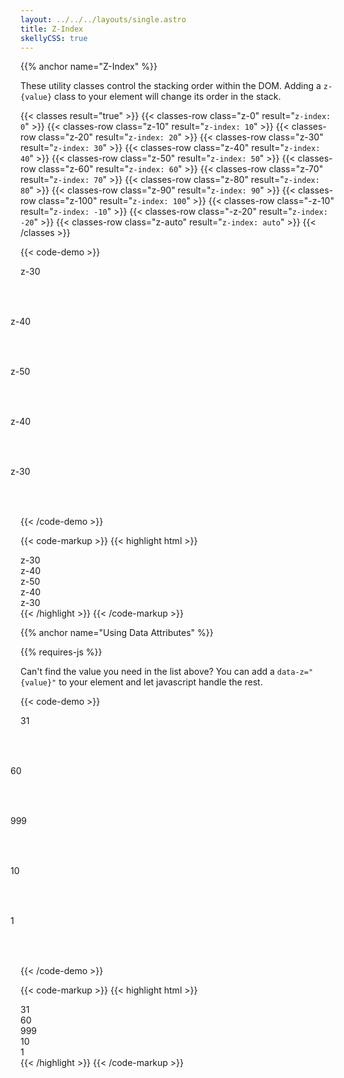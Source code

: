 ```yaml
---
layout: ../../../layouts/single.astro
title: Z-Index
skellyCSS: true
---
```


{{% anchor name="Z-Index" %}}

These utility classes control the stacking order within the DOM. Adding a `z-{value}` class to your element will change its order in the stack.

{{< classes result="true" >}}
{{< classes-row class="z-0" result="`z-index: 0`" >}}
{{< classes-row class="z-10" result="`z-index: 10`" >}}
{{< classes-row class="z-20" result="`z-index: 20`" >}}
{{< classes-row class="z-30" result="`z-index: 30`" >}}
{{< classes-row class="z-40" result="`z-index: 40`" >}}
{{< classes-row class="z-50" result="`z-index: 50`" >}}
{{< classes-row class="z-60" result="`z-index: 60`" >}}
{{< classes-row class="z-70" result="`z-index: 70`" >}}
{{< classes-row class="z-80" result="`z-index: 80`" >}}
{{< classes-row class="z-90" result="`z-index: 90`" >}}
{{< classes-row class="z-100" result="`z-index: 100`" >}}
{{< classes-row class="-z-10" result="`z-index: -10`" >}}
{{< classes-row class="-z-20" result="`z-index: -20`" >}}
{{< classes-row class="z-auto" result="`z-index: auto`" >}}
{{< /classes >}}

{{< code-demo >}}
<div class="rounded-2 block background--dark p-3">
  <div class="flex">
    <div 
      class="pos-rel z-30 background--lavender text--purple text--bold border border--color-white border--width-2 flex--center-content" 
      style="border-radius: 50%; height: 5rem; width: 5rem;">
      z-30
    </div>
    <div 
      class="pos-rel z-40 background--light-purple text--white text--bold border border--color-white border--width-2 flex--center-content" 
      style="border-radius: 50%; height: 5rem; width: 5rem; margin-left: -1rem">
      z-40
    </div>
    <div 
      class="pos-rel z-50 background--purple text--white text--bold border border--color-white border--width-2 flex--center-content" 
      style="border-radius: 50%; height: 5rem; width: 5rem; margin-left: -1rem">
      z-50
    </div>
    <div 
      class="pos-rel z-40 background--light-purple text--white text--bold border border--color-white border--width-2 flex--center-content" 
      style="border-radius: 50%; height: 5rem; width: 5rem; margin-left: -1rem">
      z-40
    </div>
    <div 
      class="pos-rel z-30 background--lavender text--purple text--bold border border--color-white border--width-2 flex--center-content" 
      style="border-radius: 50%; height: 5rem; width: 5rem; margin-left: -1rem">
      z-30
    </div>
  </div>
</div>
{{< /code-demo >}}

{{< code-markup >}}
{{< highlight html >}}
<div class="pos-rel z-30">
  z-30
</div>
<div class="pos-rel z-40">
  z-40
</div>
<div class="pos-rel z-50">
  z-50
</div>
<div class="pos-rel z-40">
  z-40
</div>
<div class="pos-rel z-30">
  z-30
</div>
{{< /highlight >}} 
{{< /code-markup >}}

{{% anchor name="Using Data Attributes" %}}

<div class="mb-4">
{{% requires-js %}}
</div>

Can't find the value you need in the list above? You can add a `data-z="{value}"` to your element and let javascript handle the rest. 

{{< code-demo >}}
<div class="rounded-2 block background--dark p-3">
  <div class="flex">
    <div 
      class="pos-rel background--lavender text--purple text--bold border border--color-white border--width-2 flex--center-content" 
      style="border-radius: 50%; height: 5rem; width: 5rem;"
      data-z="31">
      31
    </div>
    <div 
      class="pos-rel background--light-purple text--white text--bold border border--color-white border--width-2 flex--center-content" 
      style="border-radius: 50%; height: 5rem; width: 5rem; margin-left: -1rem"
      data-z="60">
      60
    </div>
    <div 
      class="pos-rel background--purple text--white text--bold border border--color-white border--width-2 flex--center-content" 
      style="border-radius: 50%; height: 5rem; width: 5rem; margin-left: -1rem"
      data-z="999">
      999
    </div>
    <div 
      class="pos-rel background--light-purple text--white text--bold border border--color-white border--width-2 flex--center-content" 
      style="border-radius: 50%; height: 5rem; width: 5rem; margin-left: -1rem"
      data-z="10">
      10
    </div>
    <div 
      class="pos-rel background--lavender text--purple text--bold border border--color-white border--width-2 flex--center-content" 
      style="border-radius: 50%; height: 5rem; width: 5rem; margin-left: -1rem"
      data-z="1">
      1
    </div>
  </div>
</div>
{{< /code-demo >}}

{{< code-markup >}}
{{< highlight html >}}
<div class="pos-rel" data-z="31">
  31
</div>
<div class="pos-rel" data-z="60">
  60
</div>
<div class="pos-rel" data-z="999">
  999
</div>
<div class="pos-rel" data-z="10">
  10
</div>
<div class="pos-rel" data-z="1">
  1
</div>
{{< /highlight >}} 
{{< /code-markup >}}